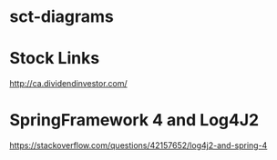 # sct-diagrams




# Stock Links
http://ca.dividendinvestor.com/

# SpringFramework 4 and Log4J2
https://stackoverflow.com/questions/42157652/log4j2-and-spring-4
